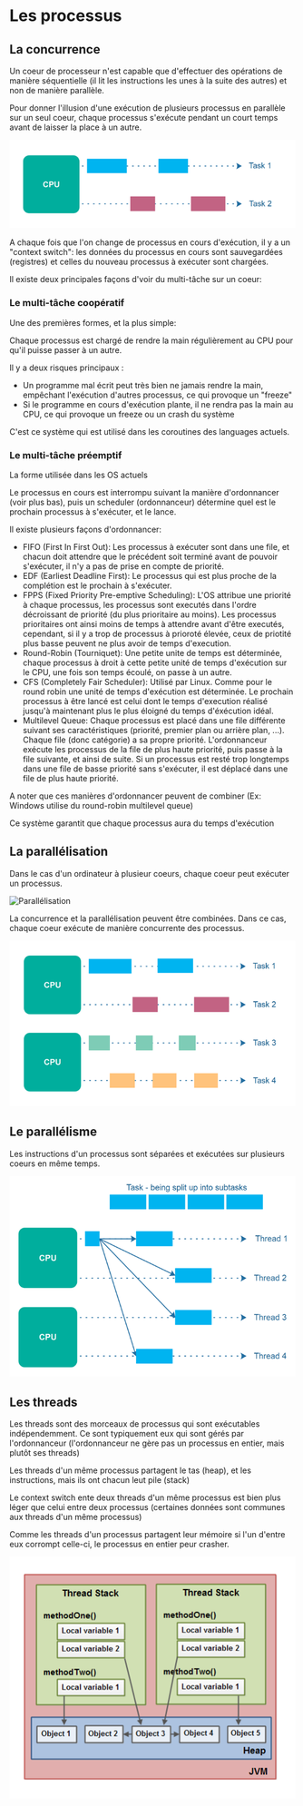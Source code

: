 # Les processus

## La concurrence
Un coeur de processeur n'est capable que d'effectuer des opérations de manière séquentielle (il lit les instructions les unes à la suite des autres) et non de manière parallèle.

Pour donner l'illusion d'une exécution de plusieurs processus en parallèle sur un seul coeur, chaque processus s'exécute pendant un court temps avant de laisser la place à un autre.

![Image concurrence](../images/concurrence.png)

A chaque fois que l'on change de processus en cours d'exécution, il y a un "context switch": les données du processus en cours sont sauvegardées (registres) et celles du nouveau processus à exécuter sont chargées.

Il existe deux principales façons d'voir du multi-tâche sur un coeur:

### Le multi-tâche coopératif

Une des premières formes, et la plus simple:

Chaque processus est chargé de rendre la main régulièrement au CPU pour qu'il puisse passer à un autre.

Il y a deux risques principaux : 
 - Un programme mal écrit peut très bien ne jamais rendre la main, empêchant l'exécution d'autres processus, ce qui provoque un "freeze"
 - Si le programme en cours d'exécution plante, il ne rendra pas la main au CPU, ce qui provoque un freeze ou un crash du système

C'est ce système qui est utilisé dans les coroutines des languages actuels.

### Le multi-tâche préemptif

La forme utilisée dans les OS actuels

Le processus en cours est interrompu suivant la manière d'ordonnancer (voir plus bas), puis un scheduler (ordonnanceur) détermine quel est le prochain processus à s'exécuter, et le lance.

Il existe plusieurs façons d'ordonnancer:

 - FIFO (First In First Out): Les processus à exécuter sont dans une file, et chacun doit attendre que le précédent soit terminé avant de pouvoir s'exécuter, il n'y a pas de prise en compte de priorité.
 - EDF (Earliest Deadline First): Le processus qui est plus proche de la complétion est le prochain à s'exécuter.
 - FPPS (Fixed Priority Pre-emptive Scheduling): L'OS attribue une priorité à chaque processus, les processus sont executés dans l'ordre décroissant de priorité (du plus prioritaire au moins). Les processus prioritaires ont ainsi moins de temps à attendre avant d'être executés, cependant, si il y a trop de processus à prioroté élevée, ceux de priotité plus basse peuvent ne plus avoir de temps d'execution.
 - Round-Robin (Tourniquet): Une petite unite de temps est déterminée, chaque processus à droit à cette petite unité de temps d'exécution sur le CPU, une fois son temps écoulé, on passe à un autre.
 - CFS (Completely Fair Scheduler): Utilisé par Linux. Comme pour le round robin une unité de temps d'exécution est déterminée. Le prochain processus à être lancé est celui dont le temps d'execution réalisé jusqu'à maintenant plus le plus éloigné du temps d'éxécution idéal.
 - Multilevel Queue: Chaque processus est placé dans une file différente suivant ses caractéristiques (priorité, premier plan ou arrière plan, ...). Chaque file (donc catégorie) a sa propre priorité. L'ordonnanceur exécute les processus de la file de plus haute priorité, puis passe à la file suivante, et ainsi de suite. Si un processus est resté trop longtemps dans une file de basse priorité sans s'exécuter, il est déplacé dans une file de plus haute priorité.
 
A noter que ces manières d'ordonnancer peuvent de combiner (Ex: Windows utilise du round-robin multilevel queue)

Ce système garantit que chaque processus aura du temps d'exécution

## La parallélisation

Dans le cas d'un ordinateur à plusieur coeurs, chaque coeur peut exécuter un processus.

![Parallélisation](../images/parallélisation.png)

La concurrence et la parallélisation peuvent être combinées.
Dans ce cas, chaque coeur exécute de manière concurrente des processus.

![Concurrence + parallélisation](../images/concurrence_parallelisation.png)

## Le parallélisme

Les instructions d'un processus sont séparées et exécutées sur plusieurs coeurs en même temps.

![Parallélisme](../images/parallellisme.png)

## Les threads

Les threads sont des morceaux de processus qui sont exécutables indépendemment.
Ce sont typiquement eux qui sont gérés par l'ordonnanceur (l'ordonnanceur ne gère pas un processus en entier, mais plutôt ses threads)

Les threads d'un même processus partagent le tas (heap), et les instructions, mais ils ont chacun leut pile (stack)

Le context switch ente deux threads d'un même processus est bien plus léger que celui entre deux processus (certaines données sont communes aux threads d'un même processus)

Comme les threads d'un processus partagent leur mémoire si l'un d'entre eux corrompt celle-ci, le processus en entier peur crasher.

![Thread](../images/thread.png)
